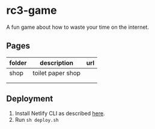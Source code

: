 # rc3-game

A fun game about how to waste your time on the internet.

## Pages

| folder | description       | url |
| ------ | ----------------- | --- |
| shop   | toilet paper shop |     |
|        |                   |     |
|        |                   |     |

## Deployment

1. Install Netlify CLI as described [here](https://docs.netlify.com/cli/get-started/).
2. Run `sh deploy.sh`

